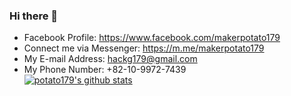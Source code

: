 ### Hi there 👋
  - Facebook Profile: https://www.facebook.com/makerpotato179
  - Connect me via Messenger: https://m.me/makerpotato179
  - My E-mail Address: hackg179@gmail.com
  - My Phone Number: +82-10-9972-7439   
[![potato179's github stats](https://github-readme-stats.vercel.app/api?username=potato179&show_icons=true&theme=highcontrast)](https://github.com/potato179)
